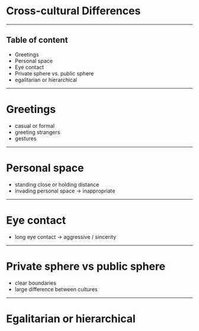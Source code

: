 # Cross-cultural Differences
---
## Table of content
- Greetings
- Personal space
- Eye contact
- Private sphere vs. public sphere
- egalitarian or hierarchical
---
# Greetings
- casual or formal
- greeting strangers
- gestures
---
# Personal space
- standing close or holding distance
- invading personal space -> inappropriate
---
# Eye contact
- long eye contact -> aggressive / sincerity
---
# Private sphere vs public sphere
- clear boundaries
- large difference between cultures
---
# Egalitarian or hierarchical

